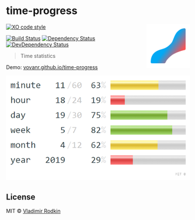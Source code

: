 # time-progress

<img align="right" width="120" height="120"
     src="./logo.svg" alt="Yes All Not logo">

[![XO code style][codestyle-image]][codestyle-url]

[![Build Status][travis-image]][travis-url]
[![Dependency Status][depstat-image]][depstat-url]
[![DevDependency Status][depstat-dev-image]][depstat-dev-url]

> Time statistics

Demo: [vovanr.github.io/time-progress][demo]

![](preview.png)

## License
MIT © [Vladimir Rodkin](https://github.com/VovanR)

[demo]: https://vovanr.github.io/time-progress

[codestyle-url]: https://github.com/xojs/xo
[codestyle-image]: https://img.shields.io/badge/code_style-XO-5ed9c7.svg?style=flat-square

[travis-url]: https://travis-ci.org/VovanR/time-progress
[travis-image]: https://img.shields.io/travis/VovanR/time-progress.svg?style=flat-square

[depstat-url]: https://david-dm.org/VovanR/time-progress
[depstat-image]: https://david-dm.org/VovanR/time-progress.svg?style=flat-square

[depstat-dev-url]: https://david-dm.org/VovanR/time-progress
[depstat-dev-image]: https://david-dm.org/VovanR/time-progress/dev-status.svg?style=flat-square

